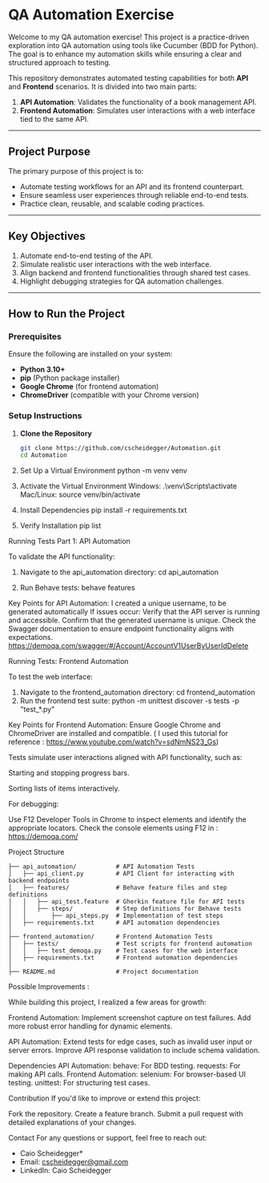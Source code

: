 # QA Automation Exercise

Welcome to my QA automation exercise! This project is a practice-driven exploration into QA automation using tools like Cucumber (BDD for Python). The goal is to enhance my automation skills while ensuring a clear and structured approach to testing.

This repository demonstrates automated testing capabilities for both **API** and **Frontend** scenarios. It is divided into two main parts:

1. **API Automation**: Validates the functionality of a book management API.
2. **Frontend Automation**: Simulates user interactions with a web interface tied to the same API.

---

## **Project Purpose**

The primary purpose of this project is to:
- Automate testing workflows for an API and its frontend counterpart.
- Ensure seamless user experiences through reliable end-to-end tests.
- Practice clean, reusable, and scalable coding practices.

---

## **Key Objectives**

1. Automate end-to-end testing of the API.
2. Simulate realistic user interactions with the web interface.
3. Align backend and frontend functionalities through shared test cases.
4. Highlight debugging strategies for QA automation challenges.

---

## **How to Run the Project**

### **Prerequisites**
Ensure the following are installed on your system:
- **Python 3.10+**
- **pip** (Python package installer)
- **Google Chrome** (for frontend automation)
- **ChromeDriver** (compatible with your Chrome version)

### **Setup Instructions**

1. **Clone the Repository**
   ```bash
   git clone https://github.com/cscheidegger/Automation.git
   cd Automation

2. Set Up a Virtual Environment
python -m venv venv

3. Activate the Virtual Environment
Windows: .\venv\Scripts\activate
Mac/Linux: source venv/bin/activate

4. Install Dependencies
   pip install -r requirements.txt

5. Verify Installation
   pip list


Running Tests
Part 1: API Automation

To validate the API functionality:

1. Navigate to the api_automation directory:
cd api_automation

2. Run Behave tests:
behave features

Key Points for API Automation:
I created a unique username, to be generated automatically
If issues occur:
Verify that the API server is running and accessible.
Confirm that the generated username is unique.
Check the Swagger documentation to ensure endpoint functionality aligns with expectations.
https://demoqa.com/swagger/#/Account/AccountV1UserByUserIdDelete

Running Tests: Frontend Automation

To test the web interface:
1. Navigate to the frontend_automation directory:
cd frontend_automation
2. Run the frontend test suite:
python -m unittest discover -s tests -p "test_*.py"

Key Points for Frontend Automation:
Ensure Google Chrome and ChromeDriver are installed and compatible.  ( I used this tutorial for reference : https://www.youtube.com/watch?v=sdNmNS23_Gs) 

Tests simulate user interactions aligned with API functionality, such as:

Starting and stopping progress bars.

Sorting lists of items interactively.

For debugging:

Use F12 Developer Tools in Chrome to inspect elements and identify the appropriate locators.
Check the console elements using F12 in : https://demoqa.com/

Project Structure
```qa_automation/
├── api_automation/           # API Automation Tests
│   ├── api_client.py         # API Client for interacting with backend endpoints
│   ├── features/             # Behave feature files and step definitions
│   │   ├── api_test.feature  # Gherkin feature file for API tests
│   │   ├── steps/            # Step definitions for Behave tests
│   │       ├── api_steps.py  # Implementation of test steps
│   ├── requirements.txt      # API automation dependencies
│
├── frontend_automation/      # Frontend Automation Tests
│   ├── tests/                # Test scripts for frontend automation
│   │   ├── test_demoqa.py    # Test cases for the web interface
│   ├── requirements.txt      # Frontend automation dependencies
│
├── README.md                 # Project documentation
```
Possible Improvements : 

While building this project, I realized a few areas for growth:

Frontend Automation:
Implement screenshot capture on test failures.
Add more robust error handling for dynamic elements.

API Automation:
Extend tests for edge cases, such as invalid user input or server errors.
Improve API response validation to include schema validation.


Dependencies
API Automation:
behave: For BDD testing.
requests: For making API calls.
Frontend Automation:
selenium: For browser-based UI testing.
unittest: For structuring test cases.

Contribution
If you'd like to improve or extend this project:

Fork the repository.
Create a feature branch.
Submit a pull request with detailed explanations of your changes.

Contact
For any questions or support, feel free to reach out:

* Caio Scheidegger*
* Email: cscheidegger@gmail.com
* LinkedIn: Caio Scheidegger


